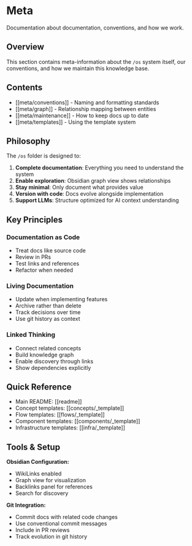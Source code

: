 # Meta

Documentation about documentation, conventions, and how we work.

## Overview

This section contains meta-information about the `/os` system itself, our conventions, and how we maintain this knowledge base.

## Contents

- [[meta/conventions]] - Naming and formatting standards
- [[meta/graph]] - Relationship mapping between entities
- [[meta/maintenance]] - How to keep docs up to date
- [[meta/templates]] - Using the template system

## Philosophy

The `/os` folder is designed to:

1. **Complete documentation**: Everything you need to understand the system
2. **Enable exploration**: Obsidian graph view shows relationships
3. **Stay minimal**: Only document what provides value
4. **Version with code**: Docs evolve alongside implementation
5. **Support LLMs**: Structure optimized for AI context understanding

## Key Principles

### Documentation as Code

- Treat docs like source code
- Review in PRs
- Test links and references
- Refactor when needed

### Living Documentation

- Update when implementing features
- Archive rather than delete
- Track decisions over time
- Use git history as context

### Linked Thinking

- Connect related concepts
- Build knowledge graph
- Enable discovery through links
- Show dependencies explicitly

## Quick Reference

- Main README: [[readme]]
- Concept templates: [[concepts/_template]]
- Flow templates: [[flows/_template]]
- Component templates: [[components/_template]]
- Infrastructure templates: [[infra/_template]]

## Tools & Setup

**Obsidian Configuration:**

- WikiLinks enabled
- Graph view for visualization
- Backlinks panel for references
- Search for discovery

**Git Integration:**

- Commit docs with related code changes
- Use conventional commit messages
- Include in PR reviews
- Track evolution in git history
